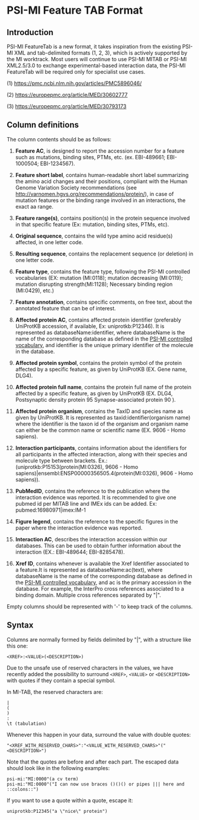 # PSI-MI Feature TAB Format #

## Introduction ##

PSI-MI FeatureTab is a new format, it takes inspiration from the existing PSI-MI XML and tab-delimited formats (1, 2, 3), which is actively supported by the MI worktrack. Most users will continue to use PSI-MI MITAB or PSI-MI XML2.5/3.0 to exchange experimental-based interaction data, the PSI-MI FeatureTab will be required only for specialist use cases.

(1) https://pmc.ncbi.nlm.nih.gov/articles/PMC5896046/

(2) https://europepmc.org/article/MED/30602777

(3) https://europepmc.org/article/MED/30793173


## Column definitions ##

The column contents should be as follows:

1. **Feature AC**, is designed to report the accession number for a feature such as mutations, binding sites, PTMs, etc. (ex. EBI-489661; EBI-1000504; EBI-1234567).

1. **Feature short label**, contains human-readable short label summarizing the amino acid changes and their positions, compliant with the Human Genome Variation Society recommendations (see http://varnomen.hgvs.org/recommendations/protein/), in case of mutation features or the binding range involved in an interactions, the exact aa range.

1. **Feature range(s)**, contains position(s) in the protein sequence involved in that specific feature (Ex: mutation, binding sites, PTMs, etc).

1. **Original sequence**, contains the wild type amino acid residue(s) affected, in one letter code.

1. **Resulting sequence**, contains the replacement sequence (or deletion) in one letter code.

1. **Feature type**, contains the feature type, following the PSI-MI controlled vocabularies (EX: mutation (MI:0118); mutation decreasing (MI:0119); mutation disrupting strength(MI:1128); Necessary binding region (MI:0429), etc.)

1. **Feature annotation**, contains specific comments, on free text, about the annotated feature that can be of interest.

1. **Affected protein AC**, contains affected protein identifier (preferably UniProtKB accession, if available, Ex: uniprotkb:P12346). It is represented as databaseName:identifier, where databaseName is the name of the corresponding database as defined in the [PSI-MI controlled vocabulary](http://www.ebi.ac.uk/ontology-lookup/browse.do?ontName=MI&termId=MI:0444&termName=database%20citation), and identifier is the unique primary identifier of the molecule in the database.

1. **Affected protein symbol**, contains the protein symbol  of the protein affected by a specific feature, as given by UniProtKB (EX. Gene name, DLG4).

1. **Affected protein full name**, contains the protein full name of the protein affected by a specific feature, as given by UniProtKB (EX. DLG4, Postsynaptic density protein 95 Synapse-associated protein 90 ).

1. **Affected protein organism**, contains the TaxID and species name as given by UniProtKB. It is represented as taxid:identifier(organism name) where the identifier is the taxon id of the organism and organism name can either be the common name or scientific name (EX. 9606 - Homo sapiens).

1. **Interaction participants**, contains information about the identifiers for all participants in the affected interaction, along with their species and molecule type between brackets. Ex.: (uniprotkb:P15153(protein(MI:0326), 9606 - Homo sapiens)|ensembl:ENSP00000356505.4(protein(MI:0326), 9606 - Homo sapiens)).

1. **PubMedID**, contains the reference to the publication where the interaction evidence was reported. It is recommended to give one pubmed id per MITAB line and IMEx ids can be added. Ex: pubmed:16980971|imex:IM-1

1. **Figure legend**, contains the reference to the specific figures in the paper where the interaction evidence was reported.

1. **Interaction AC**, describes the interaction accession within our databases. This can be used to obtain further information about the interaction (EX.: EBI-489644; EBI-8285478).

1. **Xref ID**, contains whenever is available the Xref Identifier associated to a feature.It is represented as databaseName:ac(text), where databaseName is the name of the corresponding database as defined in the [PSI-MI controlled vocabulary](http://www.ebi.ac.uk/ontology-lookup/browse.do?ontName=MI&termId=MI:0444&termName=database%20citation), and ac is the primary accession in the database. For example, the InterPro cross references associated to a binding domain. Multiple cross references separated by "|".

Empty columns should be represented with '-' to keep track of the columns.

## Syntax ##

Columns are normally formed by fields delimited by "|", with a structure like this one:

```
<XREF>:<VALUE>(<DESCRIPTION>)
```

Due to the unsafe use of reserved characters in the values, we have recently added the possibility to surround `<XREF>`, `<VALUE>` or `<DESCRIPTION>` with quotes if they contain a special symbol.

In MI-TAB, the reserved characters are:

```
|
(
)
:
\t (tabulation)
```

Whenever this happen in your data, surround the value with double quotes:

```
"<XREF_WITH_RESERVED_CHARS>":"<VALUE_WITH_RESERVED_CHARS>"("<DESCRIPTION>")
```

Note that the quotes are before and after each part. The escaped data should look like in the following examples:

```
psi-mi:"MI:0000"(a cv term)
psi-mi:"MI:0000"("I can now use braces ()()() or pipes ||| here and ::colons::")
```
If you want to use a quote within a quote, escape it:

```
uniprotkb:P12345("a \"nice\" protein")
```
